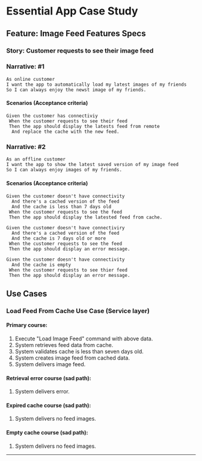 # Essential App Case Study

## Feature: Image Feed Features Specs


### Story: Customer requests to see their image feed


### Narrative: #1

```
As online customer
I want the app to automatically load my latest images of my friends
So I can always enjoy the newst image of my friends.
```

#### Scenarios (Acceptance criteria)

```
Given the customer has connectiviy
 When the customer requests to see their feed
 Then the app should display the latests feed from remote
  And replace the cache with the new feed.
```

### Narrative: #2

```
As an offline customer
I want the app to show the latest saved version of my image feed
So I can always enjoy images of my friends.
```

#### Scenarios (Acceptance criteria)

```
Given the customer doesn't have connectivity
  And there's a cached version of the feed
  And the cache is less than 7 days old
 When the customer requests to see the feed
 Then the app should display the latested feed from cache.

Given the customer doesn't have connectiviry
  And there's a cached version of the feed
  And the cache is 7 days old or more
 When the customer requests to see the feed
 Then the app should display an error message.

Given the customer doesn't have connectivity
  And the cache is empty
 When the customer requests to see thier feed
 Then the app should display an error message.

```

## Use Cases

### Load Feed From Cache Use Case (Service layer)

#### Primary course:
1. Execute "Load Image Feed" command with above data.
2. System retrieves feed data from cache.
3. System validates cache is less than seven days old.
4. System creates image feed from cached data.
5. System delivers image feed.

#### Retrieval error course (sad path):
1. System delivers error.

#### Expired cache course (sad path): 
1. System delivers no feed images.

#### Empty cache course (sad path): 
1. System delivers no feed images.

---
